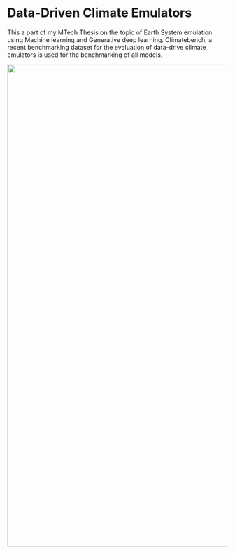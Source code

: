 # Data-Driven Climate Emulators

This a part of my MTech Thesis on the topic of Earth System emulation using Machine learning and Generative deep learning. Climatebench, a recent benchmarking dataset for the evaluation of data-drive climate emulators is used for the benchmarking of all models.

[<img src="http://www.cs.toronto.edu/~sme/PMU199-climate-computing/pmu199-2011/Globe_as_a_grid.jpg" align="center" width="1100">](https://en.wikipedia.org/wiki/General_circulation_model)
